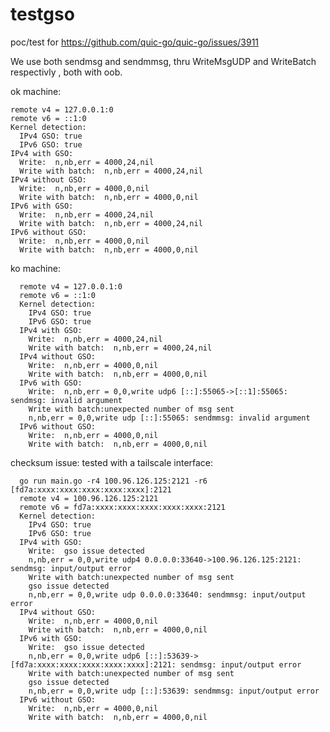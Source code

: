 # testgso

poc/test for https://github.com/quic-go/quic-go/issues/3911

We use both sendmsg and sendmmsg, thru WriteMsgUDP and WriteBatch respectivly , both with oob.

ok machine:

    remote v4 = 127.0.0.1:0
    remote v6 = ::1:0
    Kernel detection:
      IPv4 GSO: true
      IPv6 GSO: true
    IPv4 with GSO:
      Write:  n,nb,err = 4000,24,nil
      Write with batch:  n,nb,err = 4000,24,nil
    IPv4 without GSO:
      Write:  n,nb,err = 4000,0,nil
      Write with batch:  n,nb,err = 4000,0,nil
    IPv6 with GSO:
      Write:  n,nb,err = 4000,24,nil
      Write with batch:  n,nb,err = 4000,24,nil
    IPv6 without GSO:
      Write:  n,nb,err = 4000,0,nil
      Write with batch:  n,nb,err = 4000,0,nil

ko machine:

      remote v4 = 127.0.0.1:0
      remote v6 = ::1:0
      Kernel detection:
        IPv4 GSO: true
        IPv6 GSO: true
      IPv4 with GSO:
        Write:  n,nb,err = 4000,24,nil
        Write with batch:  n,nb,err = 4000,24,nil
      IPv4 without GSO:
        Write:  n,nb,err = 4000,0,nil
        Write with batch:  n,nb,err = 4000,0,nil
      IPv6 with GSO:
        Write:  n,nb,err = 0,0,write udp6 [::]:55065->[::1]:55065: sendmsg: invalid argument
        Write with batch:unexpected number of msg sent
        n,nb,err = 0,0,write udp [::]:55065: sendmmsg: invalid argument
      IPv6 without GSO:
        Write:  n,nb,err = 4000,0,nil
        Write with batch:  n,nb,err = 4000,0,nil

checksum issue:
tested with a tailscale interface:

      go run main.go -r4 100.96.126.125:2121 -r6 [fd7a:xxxx:xxxx:xxxx:xxxx:xxxx]:2121
      remote v4 = 100.96.126.125:2121
      remote v6 = fd7a:xxxx:xxxx:xxxx:xxxx:xxxx:2121
      Kernel detection:
        IPv4 GSO: true
        IPv6 GSO: true
      IPv4 with GSO:
        Write:  gso issue detected
        n,nb,err = 0,0,write udp4 0.0.0.0:33640->100.96.126.125:2121: sendmsg: input/output error
        Write with batch:unexpected number of msg sent
        gso issue detected
        n,nb,err = 0,0,write udp 0.0.0.0:33640: sendmmsg: input/output error
      IPv4 without GSO:
        Write:  n,nb,err = 4000,0,nil
        Write with batch:  n,nb,err = 4000,0,nil
      IPv6 with GSO:
        Write:  gso issue detected
        n,nb,err = 0,0,write udp6 [::]:53639->[fd7a:xxxx:xxxx:xxxx:xxxx:xxxx]:2121: sendmsg: input/output error
        Write with batch:unexpected number of msg sent
        gso issue detected
        n,nb,err = 0,0,write udp [::]:53639: sendmmsg: input/output error
      IPv6 without GSO:
        Write:  n,nb,err = 4000,0,nil
        Write with batch:  n,nb,err = 4000,0,nil

